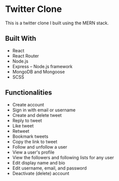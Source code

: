 # Twitter Clone
This is a twitter clone I built using the MERN stack. 

## Built With
- React
- React Router
- Node.js
- Express – Node.js framework
- MongoDB and Mongoose
- SCSS

## Functionalities
- Create account
- Sign in with email or username
- Create and delete tweet
- Reply to tweet
- Like tweet
- Retweet
- Bookmark tweets
- Copy the link to tweet
- Follow and unfollow a user
- View a user's profile
- View the followers and following lists for any user
- Edit display name and bio
- Edit username, email, and password
- Deactivate (delete) account
